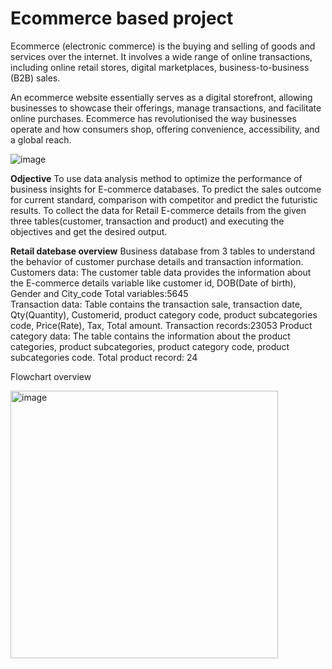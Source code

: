 # Ecommerce based project 

Ecommerce (electronic commerce) is the buying and selling of goods and services over the internet. It involves a wide range of online transactions, including online retail stores, digital marketplaces, business-to-business (B2B) sales.

An ecommerce website essentially serves as a digital storefront, allowing businesses to showcase their offerings, manage transactions, and facilitate online purchases. Ecommerce has revolutionised the way businesses operate and how consumers shop, offering convenience, accessibility, and a global reach.

![image](https://github.com/user-attachments/assets/537f9870-4654-439b-bc6b-aff97a02ac2c)




**Odjective**
To use data analysis method to optimize the performance of business insights for E-commerce databases.
To predict the sales outcome for current standard, comparison with competitor and predict the futuristic results.
To collect the data for Retail E-commerce details from the given three tables(customer, transaction and product) and executing the objectives and get the desired output.

**Retail datebase overview**
Business database from 3 tables to understand the behavior of customer purchase  details and transaction information.
Customers data: The customer table data provides the information about the E-commerce details variable like customer id, DOB(Date of birth), Gender and City_code 
Total variables:5645	
Transaction data: Table contains the transaction sale, transaction date, Qty(Quantity), Customerid, product category code, product subcategories code, Price(Rate), Tax, Total amount.
Transaction records:23053
Product category data: The table contains the information about the product categories, product subcategories, product category code, product subcategories code. Total product record: 24

 Flowchart overview

<img width="428" alt="image" src="https://github.com/user-attachments/assets/946fa5c0-658a-4d81-bfbf-2fb3ef35523d">




